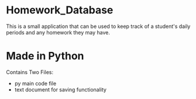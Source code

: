 # Homework_Database
This is a small application that can be used to keep track of a student's daily periods and any homework they may have.

# Made in Python

Contains Two Files:
  - py main code file
  - text document for saving functionality
